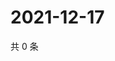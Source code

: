 # 2021-12-17

共 0 条

<!-- BEGIN WEIBO -->
<!-- 最后更新时间 Fri Dec 17 2021 11:11:40 GMT+0800 (China Standard Time) -->

<!-- END WEIBO -->
